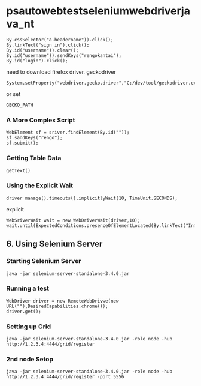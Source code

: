 # psautowebtestseleniumwebdriverjava_nt
```
By.cssSelector("a.headername")).click();
By.linkText("sign in").click();
By.id("username")).clear();
By.id("username")).sendKeys("rengokantai");
By.id("login").click();
```

need to download firefox driver.
geckodriver
```
System.setProperty("webdriver.gecko.driver","C:/dev/tool/geckodriver.exe");
```

or set
```
GECKO_PATH
```

### A More Complex Script
```
WebElement sf = sriver.findElement(By.id(""));
sf.sandKeys("rengo");
sf.submit();
```


### Getting Table Data
```
getText()
```

### Using the Explicit Wait
```
driver manage().timeouts().implicitlyWait(10, TimeUnit.SECONDS);
```
explicit
```
WebSriverWait wait = new WebDriverWait(driver,10);
wait.until(ExpectedConditions.presenceOfElementLocated(By.linkText("Info")));
```

## 6. Using Selenium Server
### Starting Selenium Server
```
java -jar selenium-server-standalone-3.4.0.jar
```

### Running a test
```
WebDriver driver = new RemoteWebDrivwe(new URL(""),DesiredCapabilities.chrome());
driver.get();
```
### Setting up Grid
```
java -jar selenium-server-standalone-3.4.0.jar -role node -hub http://1.2.3.4:4444/grid/register
```
### 2nd node Setop
```
java -jar selenium-server-standalone-3.4.0.jar -role node -hub http://1.2.3.4:4444/grid/register -port 5556
```

